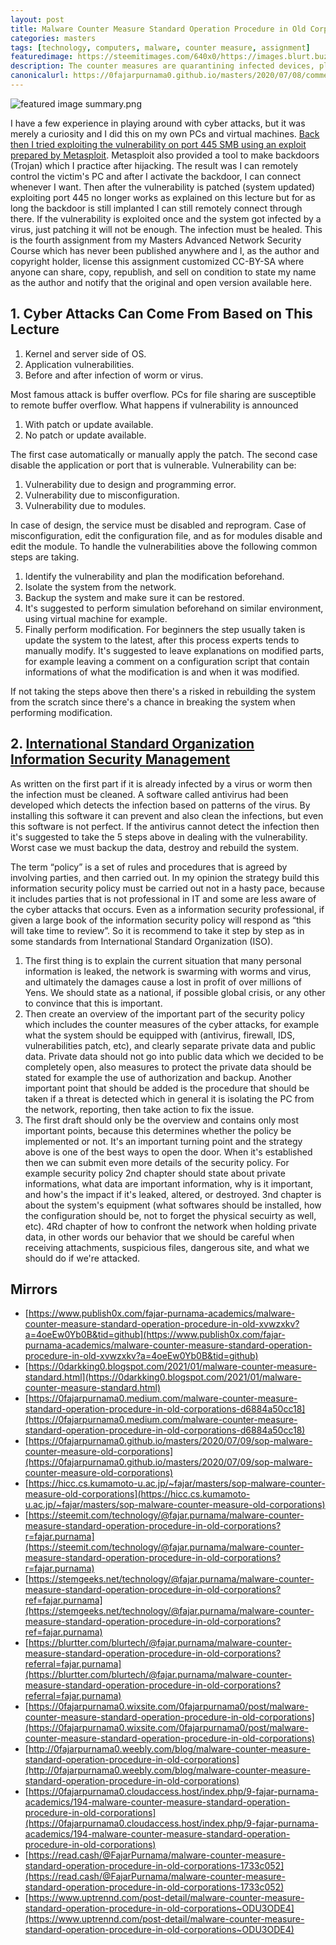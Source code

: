 ```yaml
---
layout: post
title: Malware Counter Measure Standard Operation Procedure in Old Corporations
categories: masters
tags: [technology, computers, malware, counter measure, assignment]
featuredimage: https://steemitimages.com/640x0/https://images.blurt.buzz/DQmNtU8TNDRu4SNeLUiAvyJ6PF1pBLKsjyEqGdUocQxz4HC/featured%20image%20summary.png
description: The counter measures are quarantining infected devices, plugging to an external malware cleaner, scan for infections, and delete infections.
canonicalurl: https://0fajarpurnama0.github.io/masters/2020/07/08/comment-information-security-policy
---
```

![featured image summary.png](https://steemitimages.com/640x0/https://images.blurt.buzz/DQmNtU8TNDRu4SNeLUiAvyJ6PF1pBLKsjyEqGdUocQxz4HC/featured%20image%20summary.png)

I have a few experience in playing around with cyber attacks, but it was merely a curiosity and I did this on my own PCs and virtual machines. [Back then I tried exploiting the vulnerability on port 445 SMB using an exploit prepared by Metasploit](https://0fajarpurnama0.github.io/pentest/2020/04/01/having-taste-being-hacker). Metasploit also provided a tool to make backdoors (Trojan) which I practice after hijacking. The result was I can remotely control the victim's PC and after I activate the backdoor, I can connect whenever I want. Then after the vulnerability is patched (system updated) exploiting port 445 no longer works as explained on this lecture but for as long the backdoor is still implanted I can still remotely connect through there. If the vulnerability is exploited once and the system got infected by a virus, just patching it will not be enough. The infection must be healed. This is the fourth assignment from my Masters Advanced Network Security Course which has never been published anywhere and I, as the author and copyright holder, license this assignment customized CC-BY-SA where anyone can share, copy, republish, and sell on condition to state my name as the author and notify that the original and open version available here.

## 1\. Cyber Attacks Can Come From Based on This Lecture

1.  Kernel and server side of OS.
2.  Application vulnerabilities.
3.  Before and after infection of worm or virus.

Most famous attack is buffer overflow. PCs for file sharing are susceptible to remote buffer overflow. What happens if vulnerability is announced

1.  With patch or update available.
2.  No patch or update available.

The first case automatically or manually apply the patch. The second case disable the application or port that is vulnerable. Vulnerability can be:

1.  Vulnerability due to design and programming error.
2.  Vulnerability due to misconfiguration.
3.  Vulnerability due to modules.

In case of design, the service must be disabled and reprogram. Case of misconfiguration, edit the configuration file, and as for modules disable and edit the module. To handle the vulnerabilities above the following common steps are taking.

1.  Identify the vulnerability and plan the modification beforehand.
2.  Isolate the system from the network.
3.  Backup the system and make sure it can be restored.
4.  It's suggested to perform simulation beforehand on similar environment, using virtual machine for example.
5.  Finally perform modification. For beginners the step usually taken is update the system to the latest, after this process experts tends to manually modify. It's suggested to leave explanations on modified parts, for example leaving a comment on a configuration script that contain informations of what the modification is and when it was modified.

If not taking the steps above then there's a risked in rebuilding the system from the scratch since there's a chance in breaking the system when performing modification.

## 2\. [International Standard Organization Information Security Management](https://www.iso.org/isoiec-27001-information-security.html)

As written on the first part if it is already infected by a virus or worm then the infection must be cleaned. A software called antivirus had been developed which detects the infection based on patterns of the virus. By installing this software it can prevent and also clean the infections, but even this software is not perfect. If the antivirus cannot detect the infection then it's suggested to take the 5 steps above in dealing with the vulnerability. Worst case we must backup the data, destroy and rebuild the system.

The term “policy” is a set of rules and procedures that is agreed by involving parties, and then carried out. In my opinion the strategy build this information security policy must be carried out not in a hasty pace, because it includes parties that is not professional in IT and some are less aware of the cyber attacks that occurs. Even as a information security professional, if given a large book of the information security policy will respond as “this will take time to review”. So it is recommend to take it step by step as in some standards from International Standard Organization (ISO).

1.  The first thing is to explain the current situation that many personal information is leaked, the network is swarming with worms and virus, and ultimately the damages cause a lost in profit of over millions of Yens. We should state as a national, if possible global crisis, or any other to convince that this is important.
2.  Then create an overview of the important part of the security policy which includes the counter measures of the cyber attacks, for example what the system should be equipped with (antivirus, firewall, IDS, vulnerabilities patch, etc), and clearly separate private data and public data. Private data should not go into public data which we decided to be completely open, also measures to protect the private data should be stated for example the use of authorization and backup. Another important point that should be added is the procedure that should be taken if a threat is detected which in general it is isolating the PC from the network, reporting, then take action to fix the issue.
3.  The first draft should only be the overview and contains only most important points, because this determines whether the policy be implemented or not. It's an important turning point and the strategy above is one of the best ways to open the door. When it's established then we can submit even more details of the security policy. For example security policy 2nd chapter should state about private informations, what data are important information, why is it important, and how's the impact if it's leaked, altered, or destroyed. 3nd chapter is about the system's equipment (what softwares should be installed, how the configuration should be, not to forget the physical secuirty as well, etc). 4Rd chapter of how to confront the network when holding private data, in other words our behavior that we should be careful when receiving attachments, suspicious files, dangerous site, and what we should do if we're attacked.

## Mirrors

*   [https://www.publish0x.com/fajar-purnama-academics/malware-counter-measure-standard-operation-procedure-in-old-xvwzxkv?a=4oeEw0Yb0B&tid=github](https://www.publish0x.com/fajar-purnama-academics/malware-counter-measure-standard-operation-procedure-in-old-xvwzxkv?a=4oeEw0Yb0B&tid=github)
*   [https://0darkking0.blogspot.com/2021/01/malware-counter-measure-standard.html](https://0darkking0.blogspot.com/2021/01/malware-counter-measure-standard.html)
*   [https://0fajarpurnama0.medium.com/malware-counter-measure-standard-operation-procedure-in-old-corporations-d6884a50cc18](https://0fajarpurnama0.medium.com/malware-counter-measure-standard-operation-procedure-in-old-corporations-d6884a50cc18)
*   [https://0fajarpurnama0.github.io/masters/2020/07/09/sop-malware-counter-measure-old-corporations](https://0fajarpurnama0.github.io/masters/2020/07/09/sop-malware-counter-measure-old-corporations)
*   [https://hicc.cs.kumamoto-u.ac.jp/~fajar/masters/sop-malware-counter-measure-old-corporations](https://hicc.cs.kumamoto-u.ac.jp/~fajar/masters/sop-malware-counter-measure-old-corporations)
*   [https://steemit.com/technology/@fajar.purnama/malware-counter-measure-standard-operation-procedure-in-old-corporations?r=fajar.purnama](https://steemit.com/technology/@fajar.purnama/malware-counter-measure-standard-operation-procedure-in-old-corporations?r=fajar.purnama)
*   [https://stemgeeks.net/technology/@fajar.purnama/malware-counter-measure-standard-operation-procedure-in-old-corporations?ref=fajar.purnama](https://stemgeeks.net/technology/@fajar.purnama/malware-counter-measure-standard-operation-procedure-in-old-corporations?ref=fajar.purnama)
*   [https://blurtter.com/blurtech/@fajar.purnama/malware-counter-measure-standard-operation-procedure-in-old-corporations?referral=fajar.purnama](https://blurtter.com/blurtech/@fajar.purnama/malware-counter-measure-standard-operation-procedure-in-old-corporations?referral=fajar.purnama)
*   [https://0fajarpurnama0.wixsite.com/0fajarpurnama0/post/malware-counter-measure-standard-operation-procedure-in-old-corporations](https://0fajarpurnama0.wixsite.com/0fajarpurnama0/post/malware-counter-measure-standard-operation-procedure-in-old-corporations)
*   [http://0fajarpurnama0.weebly.com/blog/malware-counter-measure-standard-operation-procedure-in-old-corporations](http://0fajarpurnama0.weebly.com/blog/malware-counter-measure-standard-operation-procedure-in-old-corporations)
*   [https://0fajarpurnama0.cloudaccess.host/index.php/9-fajar-purnama-academics/194-malware-counter-measure-standard-operation-procedure-in-old-corporations](https://0fajarpurnama0.cloudaccess.host/index.php/9-fajar-purnama-academics/194-malware-counter-measure-standard-operation-procedure-in-old-corporations)
*   [https://read.cash/@FajarPurnama/malware-counter-measure-standard-operation-procedure-in-old-corporations-1733c052](https://read.cash/@FajarPurnama/malware-counter-measure-standard-operation-procedure-in-old-corporations-1733c052)
*   [https://www.uptrennd.com/post-detail/malware-counter-measure-standard-operation-procedure-in-old-corporations~ODU3ODE4](https://www.uptrennd.com/post-detail/malware-counter-measure-standard-operation-procedure-in-old-corporations~ODU3ODE4)